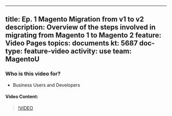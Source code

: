 
---
title: Ep. 1 Magento Migration from v1 to v2
description: Overview of the steps involved in migrating from Magento 1 to Magento 2
feature: Video Pages
topics: documents
kt: 5687
doc-type: feature-video
activity: use
team: MagentoU
---

### Who is this video for?

* Business Users and Developers

#### Video Content:

>[!VIDEO](https://video.tv.adobe.com/v/35837)
